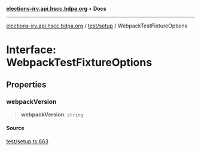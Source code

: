 [**elections-irv.api.hscc.bdpa.org**](../../../README.md) • **Docs**

***

[elections-irv.api.hscc.bdpa.org](../../../README.md) / [test/setup](../README.md) / WebpackTestFixtureOptions

# Interface: WebpackTestFixtureOptions

## Properties

### webpackVersion

> **webpackVersion**: `string`

#### Source

[test/setup.ts:663](https://github.com/Xunnamius/elections_irv.api.hscc.bdpa.org/blob/c917ea60595d63d322e4038beb12d08f7d64cdd2/test/setup.ts#L663)
